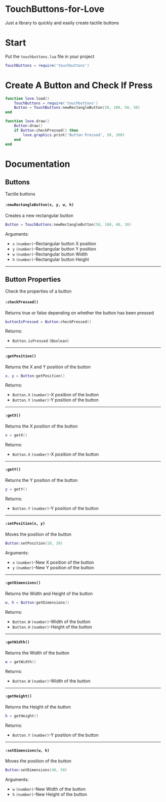 # TouchButtons-for-Love
Just a library to quickly and easily create tactile buttons
# Start
Put the ``touchbuttons.lua`` file in your project
```lua
TouchButtons = require('touchbuttons')
```
# Create A Button and Check If Press
```lua
function love.load()
    TouchButtons = require('touchbuttons')
    Button = TouchButtons:newRectangleButton(50, 100, 50, 50)
end

function love.draw()
    Button:draw()
    if Button:checkPressed() then
        love.graphics.print('Button Pressed', 50, 200)
    end
end
```

# Documentation

## Buttons

Tactile buttons

#### ``:newRectangleButton(x, y, w, h)``

Creates a new rectangular button

```lua
Button = TouchButtons:newRectangleButton(50, 100, 40, 30)
```

Arguments:
* `x` `(number)`-Rectangular button X position
* `y` `(number)`-Rectangular button Y position
* `w` `(number)`-Rectangular button Width
* `h` `(number)`-Rectangular button Height

---

## Button Properties

Check the properties of a button

#### ``:checkPressed()``

Returns true or false depending on whether the button has been pressed

```lua
buttonIsPressed = Button:checkPressed()
```

Returns:
* `Button.isPressed` `(Boolean)`

---

#### ``:getPosition()``

Returns the X and Y position of the button

```lua
x, y = Button:getPosition()
```

Returns:
* `Button.X` `(number)`-X position of the button
* `Button.Y` `(number)`-Y position of the button

---

#### ``:getX()``

Returns the X position of the button

```lua
x = getX()
```

Returns:
* `Button.X` `(number)`-X position of the button

---

#### ``:getY()``

Returns the Y position of the button

```lua
y = getY()
```

Returns:
* `Button.Y` `(number)`-Y position of the button

---

#### ``:setPosition(x, y)``

Moves the position of the button

```lua
Button:setPosition(10, 20)
```

Arguments:
* `x` `(number)`-New X position of the button
* `y` `(number)`-New Y position of the button

---

#### ``:getDimensions()``

Returns the Width and Height of the button

```lua
w, h = Button:getDimensions()
```

Returns:
* `Button.W` `(number)`-Width of the button
* `Button.H` `(number)`-Height of the button

---

#### ``:getWidth()``

Returns the Width of the button

```lua
w = getWidth()
```

Returns:
* `Button.W` `(number)`-Width of the button

---

#### ``:getHeight()``

Returns the Height of the button

```lua
h = getHeight()
```

Returns:
* `Button.Y` `(number)`-Y position of the button

---

#### ``:setDimensions(w, h)``

Moves the position of the button

```lua
Button:setDimensions(40, 50)
```

Arguments:
* `w` `(number)`-New Width of the button
* `h` `(number)`-New Height of the button
